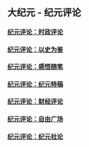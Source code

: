 ## 大纪元 - 纪元评论

#### [纪元评论：时政评论](indexes/nsc1025/README.md?02090330)
#### [纪元评论：以史为鉴](indexes/nsc1028/README.md?02090330)
#### [纪元评论：感悟随笔](indexes/nsc1035/README.md?02090330)
#### [纪元评论：纪元特稿](indexes/nsc424/README.md?02090330)
#### [纪元评论：财经评论](indexes/nsc1026/README.md?02090330)
#### [纪元评论：自由广场](indexes/nsc993/README.md?02090330)
#### [纪元评论：纪元社论](indexes/nsc422/README.md?02090330)
